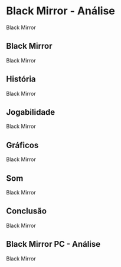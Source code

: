 ---
---

# Black Mirror - Análise

Black Mirror

## Black Mirror

Black Mirror

## História

Black Mirror

## Jogabilidade

Black Mirror

## Gráficos

Black Mirror

## Som

Black Mirror

## Conclusão

Black Mirror

## Black Mirror PC - Análise

Black Mirror
